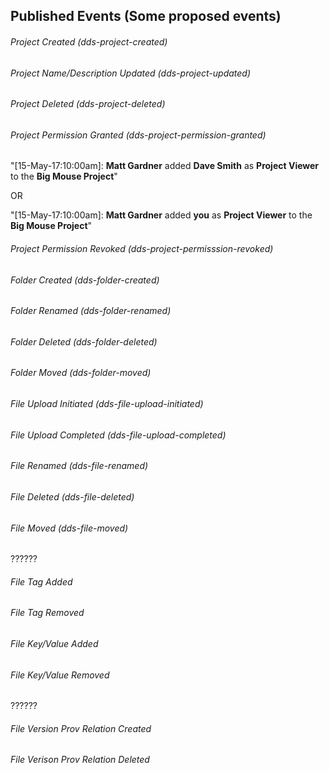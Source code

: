 Published Events (Some proposed events)
--------

###### Project Created (dds-project-created)

###### Project Name/Description Updated (dds-project-updated)

###### Project Deleted (dds-project-deleted)

###### Project Permission Granted (dds-project-permission-granted)
	
"[15-May-17:10:00am]: **Matt Gardner** added **Dave Smith** as **Project Viewer** to the **Big Mouse Project**"

OR

"[15-May-17:10:00am]: **Matt Gardner** added **you** as **Project Viewer** to the **Big Mouse Project**"

###### Project Permission Revoked (dds-project-permisssion-revoked)

###### Folder Created (dds-folder-created)

###### Folder Renamed (dds-folder-renamed)

###### Folder Deleted (dds-folder-deleted)

###### Folder Moved (dds-folder-moved)

###### File Upload Initiated (dds-file-upload-initiated)

###### File Upload Completed (dds-file-upload-completed)

###### File Renamed (dds-file-renamed)

###### File Deleted (dds-file-deleted)

###### File Moved (dds-file-moved)

??????
 
###### File Tag Added

###### File Tag Removed

###### File Key/Value Added

###### File Key/Value Removed

??????

###### File Version Prov Relation Created

###### File Verison Prov Relation Deleted
